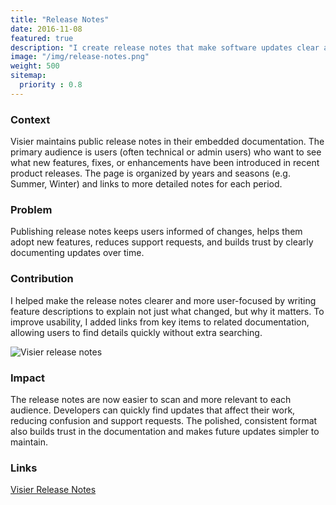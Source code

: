 ```yaml
---
title: "Release Notes"
date: 2016-11-08
featured: true
description: "I create release notes that make software updates clear and easy to understand. My goal is to help users quickly see what’s new, improved, or changed while keeping the content concise and user-friendly."
image: "/img/release-notes.png"
weight: 500
sitemap:
  priority : 0.8
---
```

### Context
Visier maintains public release notes in their embedded documentation. The primary audience is users (often technical or admin users) who want to see what new features, fixes, or enhancements have been introduced in recent product releases. The page is organized by years and seasons (e.g. Summer, Winter) and links to more detailed notes for each period.
### Problem
Publishing release notes keeps users informed of changes, helps them adopt new features, reduces support requests, and builds trust by clearly documenting updates over time.
### Contribution
I helped make the release notes clearer and more user-focused by writing feature descriptions to explain not just what changed, but why it matters. To improve usability, I added links from key items to related documentation, allowing users to find details quickly without extra searching.

![Visier release notes](/img/release-notes.png)
### Impact
The release notes are now easier to scan and more relevant to each audience. Developers can quickly find updates that affect their work, reducing confusion and support requests. The polished, consistent format also builds trust in the documentation and makes future updates simpler to maintain.
### Links
[Visier Release Notes](https://docs.visier.com/embedded/Release%20Notes/release-notes.htm)